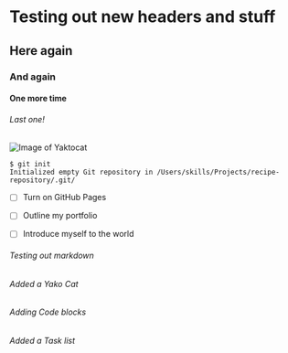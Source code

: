 # Testing out new headers and stuff
## Here again
### And again
#### One more time
###### Last one!

![Image of Yaktocat](https://octodex.github.com/images/yaktocat.png)


```
$ git init
Initialized empty Git repository in /Users/skills/Projects/recipe-repository/.git/
```

- [ ] Turn on GitHub Pages
- [ ] Outline my portfolio
- [ ] Introduce myself to the world






















###### Testing out markdown
###### Added a Yako Cat
###### Adding Code blocks
###### Added a Task list
